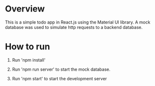 # Overview

This is a simple todo app in React.js using the Material UI library. A mock database was used to simulate http requests to a backend database.

# How to run

1. Run 'npm install'

2. Run 'npm run server' to start the mock database.

3. Run 'npm start' to start the development server
